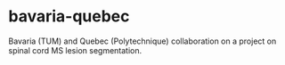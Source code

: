 # bavaria-quebec
Bavaria (TUM) and Quebec (Polytechnique) collaboration on a project on spinal cord MS lesion segmentation.
